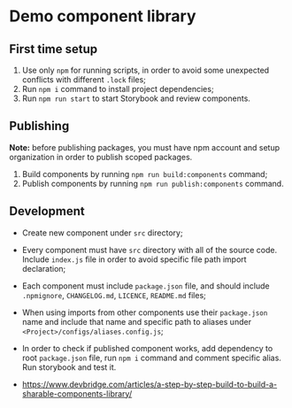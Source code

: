 # Demo component library

## First time setup

1. Use only `npm` for running scripts, in order to avoid some unexpected conflicts with different `.lock` files;
2. Run `npm i` command to install project dependencies;
3. Run `npm run start` to start Storybook and review components.

## Publishing

**Note:** before publishing packages, you must have npm account and setup organization in order to publish scoped packages.

1. Build components by running `npm run build:components` command;
2. Publish components by running `npm run publish:components` command.

## Development

- Create new component under `src` directory;
- Every component must have `src` directory with all of the source code. Include `index.js` file in order to avoid specific file path import declaration;
- Each component must include `package.json` file, and should include `.npmignore`, `CHANGELOG.md`, `LICENCE`, `README.md` files;
- When using imports from other components use their `package.json` name and include that name and specific path to aliases under `<Project>/configs/aliases.config.js`;
- In order to check if published component works, add dependency to root `package.json` file, run `npm i` command and comment specific alias. Run storybook and test it.

- <https://www.devbridge.com/articles/a-step-by-step-build-to-build-a-sharable-components-library/>

